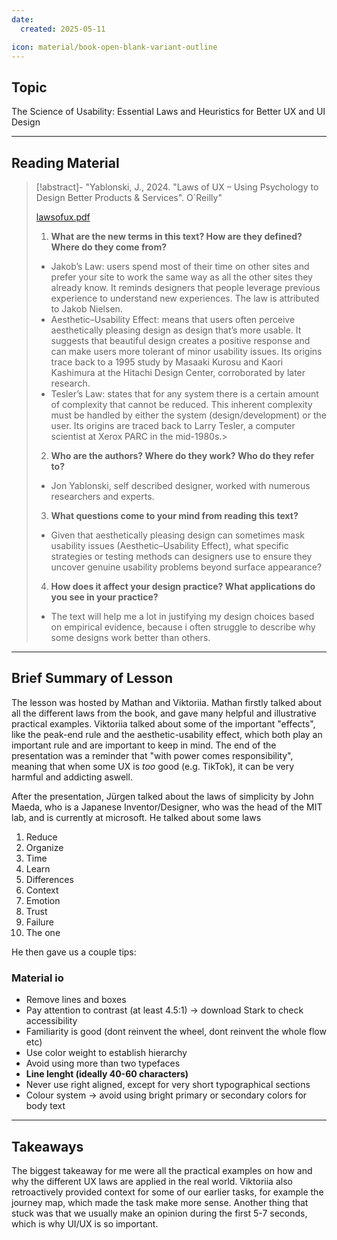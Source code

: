 ```yaml
---
date:
  created: 2025-05-11

icon: material/book-open-blank-variant-outline
---
```

## Topic

The Science of Usability: Essential Laws and Heuristics for Better UX and UI Design

---
## Reading Material

> [!abstract]- "Yablonski, J., 2024. "Laws of UX – Using Psychology to Design Better Products & Services". O`Reilly"
>
> [lawsofux.pdf](texts/week8/lawsofux.pdf)
>
> 1) **What are the new terms in this text? How are they defined? Where do they come from?**
>- Jakob’s Law: users spend most of their time on other sites and prefer your site to work the same way as all the other sites they already know. It reminds designers that people leverage previous experience to understand new experiences. The law is attributed to Jakob Nielsen.
>- Aesthetic–Usability Effect: means that users often perceive aesthetically pleasing design as design that’s more usable. It suggests that beautiful design creates a positive response and can make users more tolerant of minor usability issues. Its origins trace back to a 1995 study by Masaaki Kurosu and Kaori Kashimura at the Hitachi Design Center, corroborated by later research.
>- Tesler’s Law: states that for any system there is a certain amount of complexity that cannot be reduced. This inherent complexity must be handled by either the system (design/development) or the user. Its origins are traced back to Larry Tesler, a computer scientist at Xerox PARC in the mid-1980s.>
>
> 2) **Who are the authors? Where do they work? Who do they refer to?**
>
>- Jon Yablonski, self described designer, worked with numerous researchers and experts.
>
> 3) **What questions come to your mind from reading this text?**
>
>- Given that aesthetically pleasing design can sometimes mask usability issues (Aesthetic–Usability Effect), what specific strategies or testing methods can designers use to ensure they uncover genuine usability problems beyond surface appearance?
>
> 4) **How does it affect your design practice? What applications do you see in your practice?**
>
>- The text will help me a lot in justifying my design choices based on empirical evidence, because i often struggle to describe why some designs work better than others.


---

## Brief Summary of Lesson

The lesson was hosted by Mathan and Viktoriia.
Mathan firstly talked about all the different laws from the book, and gave many helpful and illustrative practical examples. Viktoriia talked about some of the important "effects", like the peak-end rule and the aesthetic-usability effect, which both play an important rule and are important to keep in mind. The end of the presentation was a reminder that "with power comes responsibility", meaning that when some UX is _too_ good (e.g. TikTok), it can be very harmful and addicting aswell.

After the presentation, Jürgen talked about the laws of simplicity by John Maeda, who is a Japanese Inventor/Designer, who was the head of the MIT lab, and is currently at microsoft.
He talked about some laws
1) Reduce
2) Organize
3) Time
4) Learn
5) Differences
6) Context
7) Emotion
8) Trust
9) Failure
10) The one

He then gave us a couple tips:
### Material io

- Remove lines and boxes
- Pay attention to contrast (at least 4.5:1) -> download Stark to check accessibility
- Familiarity is good (dont reinvent the wheel, dont reinvent the whole flow etc)
- Use color weight to establish hierarchy
- Avoid using more than two typefaces
- **Line lenght (ideally 40-60 characters)**
- Never use right aligned, except for very short typographical sections
- Colour system -> avoid using bright primary or secondary colors for body text


---

## Takeaways

The biggest takeaway for me were all the practical examples on how and why the different UX laws are applied in the real world. Viktoriia also retroactively provided context for some of our earlier tasks, for example the journey map, which made the task make more sense. Another thing that stuck was that we usually make an opinion during the first 5-7 seconds, which is why UI/UX is so important.